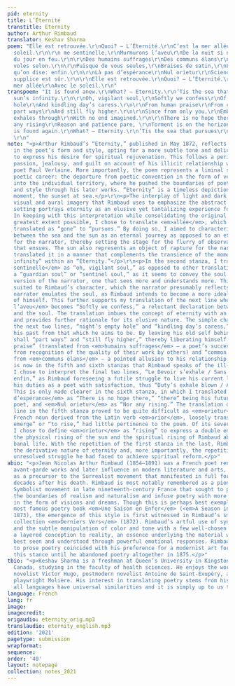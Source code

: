```yaml
---
pid: eternity
title: L’Éternité
transtitle: Eternity
author: Arthur Rimbaud
translator: Keshav Sharma
poem: "Elle est retrouvée.\r\nQuoi? — L’Éternité.\r\nC’est la mer allée\r\nAvec le
  soleil.\r\n\r\n me sentinelle,\r\nMurmurons l’aveu\r\nDe la nuit si nulle\r\nEt
  du jour en feu.\r\n\r\nDes humains suffrages\r\nDes communs élans\r\nLà tu dégages\r\nEt
  voles selon.\r\n\r\nPuisque de vous seules,\r\nBraises de satin,\r\nLe Devoir s’exhale\r\nSans
  qu’on dise: enfin.\r\n\r\nLà pas d’espérance\r\nNul orietur\r\nScience avec patience,\r\nLa
  supplice est sûr.\r\n\r\nElle est retrouvée.\r\nQuoi? — L’Éternité.\r\nC’est la
  mer allée\r\nAvec le soleil.\r\n"
transpoem: "It is found anew.\r\nWhat? — Eternity.\r\n’Tis the sea that pursues\r\nThe
  sun’s infinity.\r\n\r\nOh, vigilant soul,\r\nSoftly we confess\r\nOf night’s empty
  hole\r\nAnd kindling day’s caress.\r\n\r\nFrom human praise\r\nFrom common desires\r\nYou
  part ways\r\nAnd still fly higher.\r\n\r\nSince from only you,\r\nEmbers of satin,\r\nDuty
  exhales through\r\nWith no end imagined.\r\n\r\nThere is no hope there, \r\nNor
  any rising\r\nReason and patience pare, \r\nTorment is on the horizon.\r\n\r\nIt
  is found again.\r\nWhat? — Eternity.\r\n’Tis the sea that pursues\r\nThe sun’s infinity.
  \r\n"
note: "<p>Arthur Rimbaud’s “Eternity,” published in May 1872, reflects a marked shift
  in the poet’s form and style, opting for a more subtle tone and delicate imagery
  to express his desire for spiritual rejuvenation. This follows a period of violent
  passion, jealousy, and guilt on account of his illicit relationship with fellow
  poet Paul Verlaine. More importantly, the poem represents a liminal stage in Rimbaud’s
  poetic career: the departure from poetic convention in the form of verse composition
  into the individual territory, where he pushed the boundaries of poetic structure
  and style through his later works. “Eternity” is a timeless depiction of an evanescent
  moment, the sunset at sea.</p>\r\n<p>The interplay of light and dark and the layered
  visual and aural imagery that Rimbaud uses to emphasize the abstract nature of the
  setting portrays eternity as an elusive yet tantalizing experience for the narrator.
  In keeping with this interpretation while consolidating the original form to the
  greatest extent possible, I chose to translate <em>allée</em>, which is literally
  translated as “gone” to “pursues.” By doing so, I aimed to characterize this scene
  between the sea and the sun as an eternal journey as opposed to an eternal destination
  for the narrator, thereby setting the stage for the flurry of observations and emotions
  that ensues. The sun also represents an object of rapture for the narrator, so I
  translated it in a manner that complements the transience of the moment: “the sun’s
  infinity” within an “Eternity.”</p>\r\n<p>In the second stanza, I translated <em>âme
  sentinelle</em> as “oh, vigilant soul,” as opposed to other translations describing
  a “guardian soul” or “sentinel soul,” as it seems to convey the soul as a better
  version of the narrator, one that sees more and understands more. This is better
  suited to Rimbaud’s character, which the narrator presumably reflects, in that the
  narrator emulates the soul, as Rimbaud intends to become a more idealized version
  of himself. This further supports my translation of the next line where <em>Murmurons
  l’aveu</em> becomes “Softly we confess,” a reluctant declaration between the narrator
  and the soul. The translation imbues the concept of eternity with an air of secrecy
  and provides further rationale for its elusive nature. The simple change between
  the next two lines, “night’s empty hole” and “kindling day’s caress,” further demarcates
  his past from that which he aims to be. By leaving his old self behind, Rimbaud
  shall “part ways” and “still fly higher,” thereby liberating himself from “human
  praise” (translated from <em>humains suffrages</em> — a poet’s success is derived
  from recognition of the quality of their work by others) and “common desires” (translated
  from <em>communs élans</em> — a pointed allusion to his relationship with Paul Verlaine).</p>\r\n<p>It
  is now in the fifth and sixth stanzas that Rimbaud speaks of the ill-fated future.
  I chose to interpret the final two lines, “Le Devoir s’exhale / Sans qu’on dise:
  enfin,” as Rimbaud foreseeing a futile struggle to live his current life and complete
  his duties as a poet with satisfaction, thus “Duty’s exhale blown / And no end imagined.”
  This is only made clearer in the sixth stanza, in which I translated <em>Là pas
  d’espérance</em> as “There is no hope there,” “there” being his future life as a
  poet, and <em>Nul orietur</em> as “Nor any rising.” The translation of the third
  line in the fifth stanza proved to be quite difficult as <em>orietur</em>, an old
  French noun derived from the Latin verb <em>orior</em>, loosely translated as “to
  emerge” or “to rise,” had little pertinence to the poem. Of its several meanings,
  I chose to define <em>orietur</em> as “rising” to express a double entendre with
  the physical rising of the sun and the spiritual rising of Rimbaud above his former,
  banal life. With the repetition of the first stanza in the last, Rimbaud emphasizes
  the derivative nature of eternity and, more importantly, the repetitive and seemingly
  unresolved struggle he had faced to achieve spiritual reform.</p>"
abio: "<p>Jean Nicolas Arthur Rimbaud (1854–1891) was a French poet renowned for his
  avant-garde works and later influence on modern literature and arts, which served
  as a precursor to the Surrealist movement that manifested in full force almost three
  decades after his death. Rimbaud is most notably remembered as a pioneer of the
  Symbolist movement in late nineteenth-century France that sought to push beyond
  the boundaries of realism and naturalism and infuse poetry with more imagination
  in the form of visions and dreams. Though this is perhaps best exemplified in his
  most famous poetry book <em>Une Saison en Enfer</em> (<em>A Season in Hell</em>,
  1873), the emergence of this style is first witnessed in Rimbaud’s smaller poetry
  collection <em>Derniers Vers</em> (1872). Rimbaud’s artful use of synaesthetic imagery
  and the subtle manipulation of color and tone with a few well-chosen words adds
  a layered conception to reality, an essence underlying the material world that is
  best seen and understood through powerful emotional responses. Rimbaud’s later shift
  to prose poetry coincided with his preference for a modernist art form; he kept
  this stance until he abandoned poetry altogether in 1875.</p>"
tbio: "<p>Keshav Sharma is a freshman at Queen’s University in Kingston, Ontario,
  Canada, studying in the faculty of health sciences. He enjoys the works of Romantic
  novelist Victor Hugo, postmodern novelist Antoine de Saint-Exupéry, and seventeenth-century
  playwright Molière. His interest in translating poetry stems from his belief that
  all languages have universal similarities and it is simply up to us to uncover them.</p>"
language: French
lang: fr
image:
imagecredit:
origaudio: eternity_orig.mp3
translaudio: eternity_english.mp3
edition: '2021'
pagetype: submission
wrapformat:
sequence:
order: '40'
layout: notepage
collection: notes_2021
---
```

